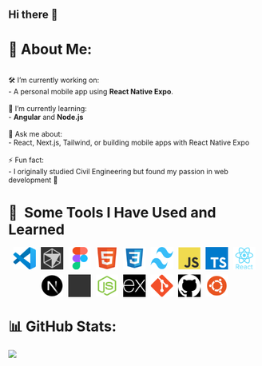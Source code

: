 ## Hi there 👋
# 💫 About Me:
<br>🛠️ I’m currently working on:<br>- A personal mobile app using **React Native Expo**.<br><br>🌱 I’m currently learning:<br>- **Angular** and **Node.js**<br><br>💬 Ask me about:<br>- React, Next.js, Tailwind, or building mobile apps with React Native Expo<br><br>⚡ Fun fact:<br>- I originally studied Civil Engineering but found my passion in web development 🚀<br>

# 🚀 &nbsp;Some Tools I Have Used and Learned



<p align="left" style="display: flex; flex-wrap: wrap; justify-content: center; gap: 10px;">
  <img src="icons/vscode-original.svg" alt="VSCode" width="45" height="45" />
  <img src="icons/icons8-cursor-ai.svg" alt="Cursor" width="45" height="45" style="filter: invert(0.8);"/>
  <img src="icons/68747470733a2f2f63646e2e6a7364656c6976722e6e65742f67682f64657669636f6e732f64657669636f6e2f69636f6e732f6669676d612f6669676d612d6f726967696e616c2e737667.svg" alt="Figma" width="45" height="45" />
  <img src="icons/html.svg" alt="HTML" width="45" height="45"/>
  <img src="icons/css.svg" alt="CSS" width="45" height="45"/>
  <img src="icons/tailwindcss-mark.d52e9897.svg" alt="TailwindCSS" width="45" height="45"/>
  <img src="icons/javascript-original.svg" alt="JS" width="45" height="45" />
  <img src="icons/typescript-icon-svgrepo-com.svg" alt="TypeScript" width="45" height="45" />
  <img src="icons/react-original-wordmark.svg" alt="React" width="45" height="45" />
  <img src="icons/nextjs-icon-dark-background.svg" alt="Next.js" width="45" height="45" />
  <img src="icons/Expo.svg" alt="Expo" width="45" height="45" style="filter: invert(0.8);"/>
  <img src="icons/nodejs.svg" alt="Node.js" width="45" height="45" />
  <img src="icons/express.js-logo.svg" alt="Express.js" width="45" height="45" style="filter: invert(1);"/>
  <img src="icons/git.svg" alt="Git" width="45" height="45" />
  <img src="icons/github-142-svgrepo-com.svg" alt="GitHub" width="45" height="45" style="filter: invert(1);"/>
  <img src="icons/ubuntu-svgrepo-com.svg" alt="Ubuntu" width="45" height="45"/>
</p>


# 📊 GitHub Stats:
![](https://github-readme-stats.vercel.app/api/top-langs/?username=Tilted-One&theme=dark&hide_border=false&include_all_commits=false&count_private=false&layout=compact)
